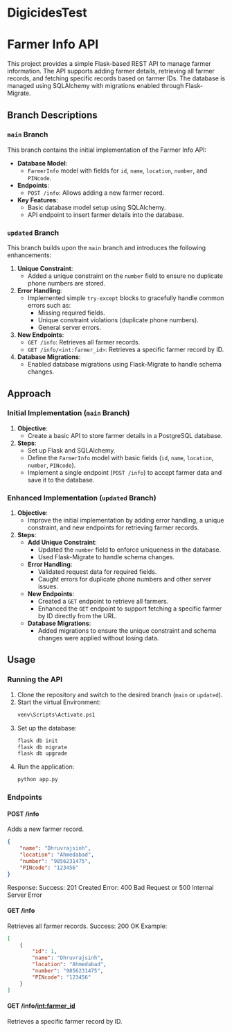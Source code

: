 # DigicidesTest
 
# Farmer Info API

This project provides a simple Flask-based REST API to manage farmer information. The API supports adding farmer details, retrieving all farmer records, and fetching specific records based on farmer IDs. The database is managed using SQLAlchemy with migrations enabled through Flask-Migrate.

## Branch Descriptions

### `main` Branch
This branch contains the initial implementation of the Farmer Info API:
- **Database Model**:
  - `FarmerInfo` model with fields for `id`, `name`, `location`, `number`, and `PINcode`.
- **Endpoints**:
  - `POST /info`: Allows adding a new farmer record.
- **Key Features**:
  - Basic database model setup using SQLAlchemy.
  - API endpoint to insert farmer details into the database.

### `updated` Branch
This branch builds upon the `main` branch and introduces the following enhancements:
1. **Unique Constraint**:
   - Added a unique constraint on the `number` field to ensure no duplicate phone numbers are stored.
2. **Error Handling**:
   - Implemented simple `try-except` blocks to gracefully handle common errors such as:
     - Missing required fields.
     - Unique constraint violations (duplicate phone numbers).
     - General server errors.
3. **New Endpoints**:
   - `GET /info`: Retrieves all farmer records.
   - `GET /info/<int:farmer_id>`: Retrieves a specific farmer record by ID.
4. **Database Migrations**:
   - Enabled database migrations using Flask-Migrate to handle schema changes.

## Approach

### Initial Implementation (`main` Branch)
1. **Objective**:
   - Create a basic API to store farmer details in a PostgreSQL database.
2. **Steps**:
   - Set up Flask and SQLAlchemy.
   - Define the `FarmerInfo` model with basic fields (`id`, `name`, `location`, `number`, `PINcode`).
   - Implement a single endpoint (`POST /info`) to accept farmer data and save it to the database.

### Enhanced Implementation (`updated` Branch)
1. **Objective**:
   - Improve the initial implementation by adding error handling, a unique constraint, and new endpoints for retrieving farmer records.
2. **Steps**:
   - **Add Unique Constraint**:
     - Updated the `number` field to enforce uniqueness in the database.
     - Used Flask-Migrate to handle schema changes.
   - **Error Handling**:
     - Validated request data for required fields.
     - Caught errors for duplicate phone numbers and other server issues.
   - **New Endpoints**:
     - Created a `GET` endpoint to retrieve all farmers.
     - Enhanced the `GET` endpoint to support fetching a specific farmer by ID directly from the URL.
   - **Database Migrations**:
     - Added migrations to ensure the unique constraint and schema changes were applied without losing data.

## Usage

### Running the API
1. Clone the repository and switch to the desired branch (`main` or `updated`).
2. Start the virtual Environment:
   ```bash
   venv\Scripts\Activate.ps1
   ```
3. Set up the database:
   ```bash
   flask db init
   flask db migrate
   flask db upgrade
   ```
4. Run the application:
   ```bash
   python app.py
   ```
### Endpoints

#### POST /info
Adds a new farmer record.
```json
{
    "name": "Dhruvrajsinh",
    "location": "Ahmedabad",
    "number": "9856231475",
    "PINcode": "123456"
}
```
Response:
Success: 201 Created
Error: 400 Bad Request or 500 Internal Server Error

#### GET /info
Retrieves all farmer records.
Success: 200 OK
Example:
```json
[
    {
        "id": 1,
        "name": "Dhruvrajsinh",
        "location": "Ahmedabad",
        "number": "9856231475",
        "PINcode": "123456"
    }
]
```
#### GET /info/<int:farmer_id>
Retrieves a specific farmer record by ID.
